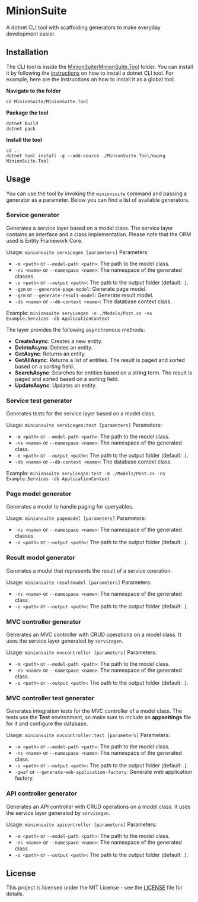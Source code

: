 # MinionSuite

A dotnet CLI tool with scaffolding generators to make everyday development easier.

## Installation

The CLI tool is inside the [MinionSuite/MinionSuite.Tool](MinionSuite/MinionSuite.Tool) folder. You can install it by following the [instructions](https://docs.microsoft.com/en-us/dotnet/core/tools/global-tools-how-to-create) on how to install a dotnet CLI tool.
For example, here are the instructions on how to install it as a global tool.

**Navigate to the folder**

```
cd MinionSuite/MinionSuite.Tool
```

**Package the tool**

```
dotnet build
dotnet pack
```

**Install the tool**

```
cd ..
dotnet tool install -g --add-source ./MinionSuite.Tool/nupkg MinionSuite.Tool
```

## Usage

You can use the tool by invoking the `minionsuite` command and passing a generator as a parameter. Below you can find a list of available generators.

### Service generator

Generates a service layer based on a model class. The service layer contains an interface and a class implementation. Please note that the ORM used is Entity Framework Core.

Usage: `minionsuite servicegen [parameters]`
Parameters:
- `-m <path>` or `--model-path <path>`: The path to the model class.
- `-ns <name>` or `--namespace <name>`: The namespace of the generated classes.
- `-o <path>` or `--output <path>`: The path to the output folder (default: .).
- `-gpm` or `--generate-page-model`: Generate page model.
- `-grm` or `--generate-result-model`: Generate result model.
- `-db <name>` or `--db-context <name>`: The database context class.

Example: `minionsuite servicegen -m ./Models/Post.cs -ns Example.Services -db ApplicationContext`

The layer provides the following asynchronous methods:
- **CreateAsync**: Creates a new entity.
- **DeleteAsync**: Deletes an entity.
- **GetAsync**: Returns an entity.
- **GetAllAsync**: Returns a list of entities. The result is paged and sorted based on a sorting field.
- **SearchAsync**: Searches for entities based on a string term. The result is paged and sorted based on a sorting field.
- **UpdateAsync**: Updates an entity.

### Service test generator

Generates tests for the service layer based on a model class.

Usage: `minionsuite servicegen:test [parameters]`
Parameters:
- `-m <path>` or `--model-path <path>`: The path to the model class.
- `-ns <name>` or `--namespace <name>`: The namespace of the generated class.
- `-o <path>` or `--output <path>`: The path to the output folder (default: .).
- `-db <name>` or `--db-context <name>`: The database context class.

Example: `minionsuite servicegen:test -m ./Models/Post.cs -ns Example.Services -db ApplicationContext`

### Page model generator

Generates a model to handle paging for queryables.

Usage: `minionsuite pagemodel [parameters]`
Parameters:
- `-ns <name>` or `--namespace <name>`: The namespace of the generated classes.
- `-o <path>` or `--output <path>`: The path to the output folder (default: .).

### Result model generator

Generates a model that represents the result of a service operation.

Usage: `minionsuite resultmodel [parameters]`
Parameters:
- `-ns <name>` or `--namespace <name>`: The namespace of the generated class.
- `-o <path>` or `--output <path>`: The path to the output folder (default: .).

### MVC controller generator

Generates an MVC controller with CRUD operations on a model class. It uses the service layer generated by `servicegen`.

Usage: `minionsuite mvccontroller [parameters]`
Parameters:
- `-m <path>` or `--model-path <path>`: The path to the model class.
- `-ns <name>` or `--namespace <name>`: The namespace of the generated class.
- `-o <path>` or `--output <path>`: The path to the output folder (default: .).

### MVC controller test generator

Generates integration tests for the MVC controller of a model class. The tests use the **Test** environment, so make sure to include an **appsettings** file for it and configure the database.

Usage: `minionsuite mvccontroller:test [parameters]`
Parameters:
- `-m <path>` or `--model-path <path>`: The path to the model class.
- `-ns <name>` or `--namespace <name>`: The namespace of the generated class.
- `-o <path>` or `--output <path>`: The path to the output folder (default: .).
- `-gwaf` or `--generate-web-application-factory`: Generate web application factory.

### API controller generator

Generates an API controller with CRUD operations on a model class. It uses the service layer generated by `servicegen`.

Usage: `minionsuite apicontroller [parameters]`
Parameters:
- `-m <path>` or `--model-path <path>`: The path to the model class.
- `-ns <name>` or `--namespace <name>`: The namespace of the generated class.
- `-o <path>` or `--output <path>`: The path to the output folder (default: .).

## License

This project is licensed under the MIT License - see the [LICENSE](LICENSE) file for details.
